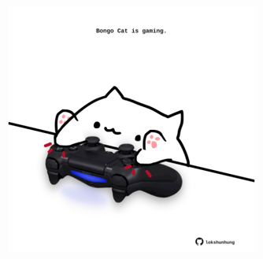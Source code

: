 <!-- built at 26/09/2021, 01:48:32 UTC -->
<p align="center">
  <img width="500" height="500" src="./ReadmeImage.svg">
</p>

